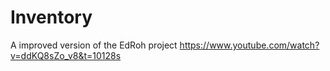# Inventory

A improved version of the EdRoh project
https://www.youtube.com/watch?v=ddKQ8sZo_v8&t=10128s